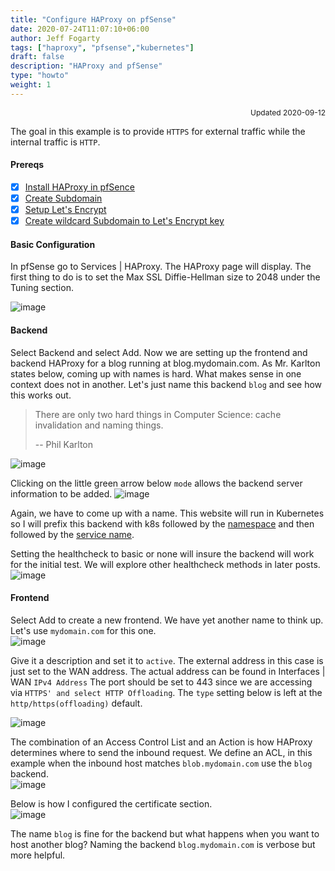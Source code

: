 ```yaml
---
title: "Configure HAProxy on pfSense"
date: 2020-07-24T11:07:10+06:00
author: Jeff Fogarty
tags: ["haproxy", "pfsense","kubernetes"]
draft: false
description: "HAProxy and pfSense"
type: "howto"
weight: 1
---
```

<div style="font-size: 12px; text-align: right !important"; >Updated 2020-09-12 </div><p>

The goal in this example is to provide `HTTPS` for external traffic while the internal traffic is `HTTP`.

#### Prereqs 
- [X] [Install HAProxy in pfSence](https://docs.netgate.com/pfsense/en/latest/book/packages/managing-packages.html)
- [X] [Create Subdomain](https://www.namecheap.com/support/knowledgebase/article.aspx/9776/2237/how-to-create-a-subdomain-for-my-domain)
- [X] [Setup Let's Encrypt](https://laskowski-tech.com/2017/12/04/acme-plugin-on-pfsense-add-lets-encrypt-cert-to-your-firewall/#:~:text=So%20here's%20a%20little%20guide,select%20the%20Account%20keys%20tab)
- [X] [Create wildcard Subdomain to Let's Encrypt key](https://www.danielcolomb.com/2019/08/29/creating-wildcard-certificates-on-pfsense-with-lets-encrypt/)

#### Basic Configuration
In pfSense go to Services | HAProxy. The HAProxy page will display.  The first thing to do is to set the Max SSL Diffie-Hellman size to 2048 under the Tuning section.  

![image](../../img/lab/haproxy/tuning.png)

#### Backend
Select Backend and select Add. Now we are setting up the frontend and backend HAProxy for a blog running at blog.mydomain.com.  As Mr. Karlton states below, coming up with names is hard.  What makes sense in one context does not in another.  Let's just name this backend `blog` and see how this works out.

>There are only two hard things in Computer Science: cache invalidation and naming things.<p>
>-- Phil Karlton

![image](../../img/lab/haproxy/backend-a.png)

Clicking on the little green arrow below `mode` allows the backend server information to be added.
![image](../../img/lab/haproxy/backend-b.png)


Again, we have to come up with a name.  This website will run in Kubernetes so I will prefix this backend with k8s followed by the [namespace](https://kubernetes.io/docs/tasks/administer-cluster/namespaces-walkthrough/) and then followed by the [service name](https://kubernetes.io/docs/concepts/services-networking/service/).  

Setting the healthcheck to basic or none will insure the backend will work for the initial test.  We will explore other healthcheck methods in later posts.
![image](../../img/lab/haproxy/healthcheck.png)

#### Frontend

Select Add to create a new frontend.  We have yet another name to think up.  Let's use `mydomain.com` for this one.  
![image](../../img/lab/haproxy/frontend-a.png)

Give it a description and set it to `active`.  The external address in this case is just set to the WAN address. The actual address can be found in Interfaces | WAN `IPv4 Address`  The port should be set to 443 since we are accessing via `HTTPS' and select HTTP Offloading`. The `type` setting below is left at the `http/https(offloading)` default.
  
![image](../../img/lab/haproxy/frontend-b.png)

The combination of an Access Control List and an Action is how HAProxy determines where to send the inbound request.  We define an ACL, in this example when the inbound host matches `blob.mydomain.com` use the `blog` backend.  
![image](../../img/lab/haproxy/frontend-c.png)

Below is how I configured the certificate section.  
![image](../../img/lab/haproxy/cert-a.png)

The name `blog` is fine for the backend but what happens when you want to host another blog?  Naming the backend `blog.mydomain.com` is verbose but more helpful.